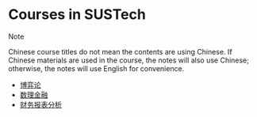 # Courses in SUSTech
> [!NOTE]
> Chinese course titles do not mean the contents are using Chinese. If Chinese materials are used in the course, the notes will also use Chinese; otherwise, the notes will use English for convenience.

- [博弈论](/courses/博弈论.md)
- [数理金融](/courses/数理金融.md)
- [财务报表分析](/courses/财务报表分析.md)
